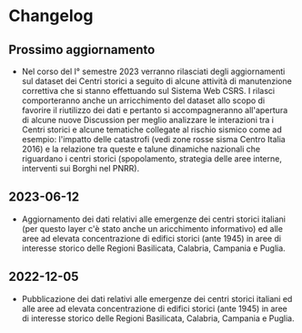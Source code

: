 # Changelog

## Prossimo aggiornamento

- Nel corso del I° semestre 2023 verranno rilasciati degli aggiornamenti sul dataset dei Centri storici a seguito di alcune attività di manutenzione correttiva che si stanno effettuando sul Sistema Web CSRS. I rilasci comporteranno anche un arricchimento del dataset allo scopo di favorire il riutilizzo dei dati e pertanto si accompagneranno all'apertura di alcune nuove Discussion per meglio analizzare le interazioni tra i Centri storici e alcune tematiche collegate al rischio sismico come ad esempio: l'impatto delle catastrofi (vedi zone rosse sisma Centro Italia 2016) e la relazione tra queste e talune dinamiche nazionali che riguardano i centri storici (spopolamento, strategia delle aree interne, interventi sui Borghi nel PNRR). 

## 2023-06-12

- Aggiornamento dei dati relativi alle emergenze dei centri storici italiani (per questo layer c'è stato anche un aricchimento informativo) ed alle aree ad elevata concentrazione di edifici storici (ante 1945) in aree di interesse storico delle Regioni Basilicata, Calabria, Campania e Puglia. 

## 2022-12-05

- Pubblicazione dei dati relativi alle emergenze dei centri storici italiani ed alle aree ad elevata concentrazione di edifici storici (ante 1945)
  in aree di interesse storico delle Regioni Basilicata, Calabria, Campania e Puglia. 
